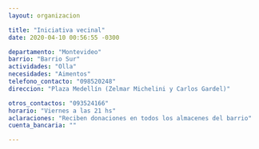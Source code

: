 ```yaml
---
layout: organizacion

title: "Iniciativa vecinal"
date: 2020-04-10 00:56:55 -0300

departamento: "Montevideo"
barrio: "Barrio Sur"
actividades: "Olla"
necesidades: "Aimentos"
telefono_contacto: "098520248"
direccion: "Plaza Medellín (Zelmar Michelini y Carlos Gardel)"

otros_contactos: "093524166"
horario: "Viernes a las 21 hs"
aclaraciones: "Reciben donaciones en todos los almacenes del barrio"
cuenta_bancaria: ""

---
```

